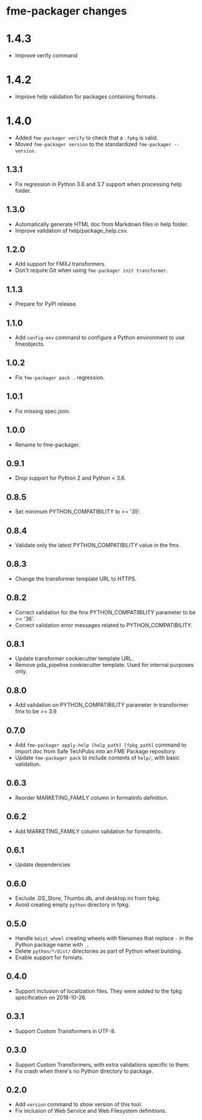 # fme-packager changes

# 1.4.3

* Improve verify command

# 1.4.2

* Improve help validation for packages containing formats.

# 1.4.0

* Added `fme-packager verify` to check that a `.fpkg` is valid.
* Moved `fme-packager version` to the standardized `fme-packager --version`.

## 1.3.1

* Fix regression in Python 3.6 and 3.7 support when processing help folder.

## 1.3.0

* Automatically generate HTML doc from Markdown files in help folder.
* Improve validation of help/package_help.csv.

## 1.2.0

* Add support for FMXJ transformers.
* Don't require Git when using `fme-packager init transformer`.

## 1.1.3

* Prepare for PyPI release.

## 1.1.0

* Add `config-env` command to configure a Python environment to use fmeobjects.

## 1.0.2

* Fix `fme-packager pack .` regression.

## 1.0.1

* Fix missing spec.json.

## 1.0.0

* Rename to fme-packager.

## 0.9.1

* Drop support for Python 2 and Python < 3.6.

## 0.8.5

* Set minimum PYTHON_COMPATIBILITY to >= '35'.

## 0.8.4

* Validate only the latest PYTHON_COMPATIBILITY value in the fmx.

## 0.8.3

* Change the transformer template URL to HTTPS.

## 0.8.2

* Correct validation for the fmx PYTHON_COMPATIBILITY parameter to be >= '36'.
* Correct validation error messages related to PYTHON_COMPATIBILITY.

## 0.8.1

* Update transformer cookiecutter template URL.
* Remove pda_pipeline cookiecutter template. Used for internal purposes only.

## 0.8.0

* Add validation on PYTHON_COMPATIBILITY parameter in transformer fmx to be >= 3.6

## 0.7.0

* Add `fme-packager apply-help [help_path] [fpkg_path]` command to import doc from Safe TechPubs
  into an FME Package repository.
* Update `fme-packager pack` to include contents of `help/`, with basic validation.

## 0.6.3

* Reorder MARKETING_FAMILY column in formatinfo definition.

## 0.6.2

* Add MARKETING_FAMILY column validation for formatinfo.

## 0.6.1

* Update dependencies

## 0.6.0

* Exclude .DS_Store, Thumbs.db, and desktop.ini from fpkg.
* Avoid creating empty `python` directory in fpkg.

## 0.5.0

* Handle `bdist_wheel` creating wheels with filenames that replace `-`
  in the Python package name with `_`.
* Delete `python/*/dist/` directories as part of Python wheel building.
* Enable support for formats.

## 0.4.0

* Support inclusion of localization files.
  They were added to the fpkg specification on 2018-10-26.

## 0.3.1

* Support Custom Transformers in UTF-8.


## 0.3.0

* Support Custom Transformers, with extra validations specific to them.
* Fix crash when there's no Python directory to package.


## 0.2.0

* Add `version` command to show version of this tool.
* Fix inclusion of Web Service and Web Filesystem definitions.
